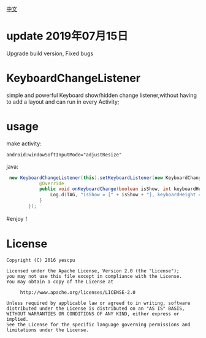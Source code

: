 
[中文](https://github.com/yescpu/KeyboardChangeListener/blob/yescpu-patch-1/README_ZH_HANS.MD)

# update 2019年07月15日
Upgrade build version, Fixed bugs

# KeyboardChangeListener
simple and powerful Keyboard show/hidden change listener,without having to add a layout and can run in every Activity;  

# usage  
make activity:
``` xml
android:windowSoftInputMode="adjustResize"
```
java:
``` java
 new KeyboardChangeListener(this).setKeyboardListener(new KeyboardChangeListener.KeyboardListener() {
            @Override
            public void onKeyboardChange(boolean isShow, int keyboardHeight) {
                Log.d(TAG, "isShow = [" + isShow + "], keyboardHeight = [" + keyboardHeight + "]");
            }
        });
```
#enjoy！

License
=======

    Copyright (C) 2016 yescpu

    Licensed under the Apache License, Version 2.0 (the "License");
    you may not use this file except in compliance with the License.
    You may obtain a copy of the License at

         http://www.apache.org/licenses/LICENSE-2.0

    Unless required by applicable law or agreed to in writing, software
    distributed under the License is distributed on an "AS IS" BASIS,
    WITHOUT WARRANTIES OR CONDITIONS OF ANY KIND, either express or implied.
    See the License for the specific language governing permissions and
    limitations under the License.
